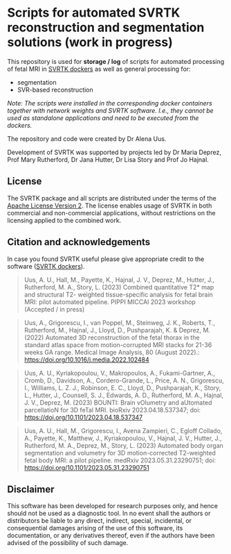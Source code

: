 Scripts for automated SVRTK reconstruction and segmentation solutions (work in progress)
====================

This repository is used for **storage / log** of scripts for automated  processing of fetal MRI in [SVRTK dockers](https://hub.docker.com/r/fetalsvrtk/) as well as general processing for:
- segmentation
- SVR-based reconstruction

_Note: The scripts were installed in the corresponding docker containers together with network weights and SVRTK software. I.e., they cannot be used as standalone applications and need to be executed from the dockers._  

The repository and code were created by Dr Alena Uus.     


Development of SVRTK was supported by projects led by Dr Maria Deprez, Prof Mary Rutherford, Dr Jana Hutter, Dr Lisa Story and Prof Jo Hajnal.


License
-------

The SVRTK package and all scripts are distributed under the terms of the
[Apache License Version 2](http://www.apache.org/licenses/LICENSE-2.0). The license enables usage of SVRTK in both commercial and non-commercial applications, without restrictions on the licensing applied to the combined work.


Citation and acknowledgements
-----------------------------

In case you found SVRTK useful please give appropriate credit to the software ([SVRTK dockers](https://hub.docker.com/r/fetalsvrtk/)).

> Uus, A. U., Hall, M., Payette, K., Hajnal, J. V., Deprez, M., Hutter, J., Rutherford, M. A., Story, L. (2023) Combined quantitative T2* map and structural T2- weighted tissue-specific analysis for fetal brain MRI: pilot automated pipeline. PIPPI MICCAI 2023 workshop (Accepted / in press)

> Uus, A., Grigorescu, I., van Poppel, M., Steinweg, J. K., Roberts, T., Rutherford, M., Hajnal, J., Lloyd, D., Pushparajah, K. & Deprez, M. (2022) Automated 3D reconstruction of the fetal thorax in the standard atlas space from motion-corrupted MRI stacks for 21-36 weeks GA range. Medical Image Analysis, 80 (August 2022).: https://doi.org/10.1016/j.media.2022.102484

> Uus, A. U., Kyriakopoulou, V., Makropoulos, A., Fukami-Gartner, A., Cromb, D., Davidson, A., Cordero-Grande, L., Price, A. N., Grigorescu, I., Williams, L. Z. J., Robinson, E. C., Lloyd, D., Pushparajah, K., Story, L., Hutter, J., Counsell, S. J., Edwards, A. D., Rutherford, M. A., Hajnal, J. V., Deprez, M. (2023) BOUNTI: Brain vOlumetry and aUtomated parcellatioN for 3D feTal MRI. bioRxiv 2023.04.18.537347; doi: https://doi.org/10.1101/2023.04.18.537347

> Uus, A. U., Hall, M., Grigorescu, I., Avena Zampieri, C., Egloff Collado, A., Payette, K., Matthew, J., Kyriakopoulou, V., Hajnal, J. V., Hutter, J., Rutherford, M. A., Deprez, M., Story, L. (2023) Automated body organ segmentation and volumetry for 3D motion-corrected T2-weighted fetal body MRI: a pilot pipeline. medRxiv 2023.05.31.23290751; doi: https://doi.org/10.1101/2023.05.31.23290751


Disclaimer
-------

This software has been developed for research purposes only, and hence should not be used as a diagnostic tool. In no event shall the authors or distributors be liable to any direct, indirect, special, incidental, or consequential damages arising of the use of this software, its documentation, or any derivatives thereof, even if the authors have been advised of the possibility of such damage.


